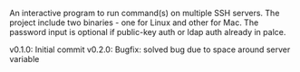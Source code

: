 An interactive program to run command(s) on multiple SSH servers. The project include two binaries - one for Linux and other for Mac.
The password input is optional if public-key auth or ldap auth already in palce.

v0.1.0: Initial commit
v0.2.0: Bugfix: solved bug due to space around server variable